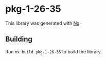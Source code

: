 # pkg-1-26-35

This library was generated with [Nx](https://nx.dev).

## Building

Run `nx build pkg-1-26-35` to build the library.

